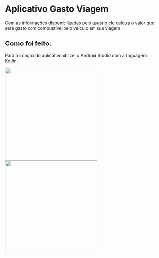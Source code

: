 # Aplicativo Gasto Viagem
<p>Com as informações disponibilizadas pelo usuário ele calcula o valor que será gasto com combustível pelo veículo em sua viagem</p>

## Como foi feito:

<p>Para a criação do aplicativo utilizei o Android Studio com a linguagem Kotlin.</p>

<img width="300" src = "https://cdn.discordapp.com/attachments/663560898253946918/1033842505684361326/Gasto_Viagem_Vazio.jpg"> <img width="300" src = "https://cdn.discordapp.com/attachments/663560898253946918/1033842506024112238/Gasto_Viagem.jpg">
